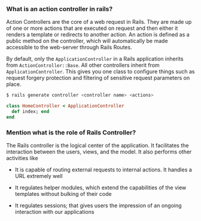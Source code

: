 ### What is an action controller in rails? 

Action Controllers are the core of a web request in Rails. They are made up of one or more actions that are executed on request and then either it renders a template or redirects to another action. An action is defined as a public method on the controller, which will automatically be made accessible to the web-server through Rails Routes. 

By default, only the ```ApplicationController``` in a Rails application inherits from ```ActionController::Base```. All other controllers inherit from ```ApplicationController```. This gives you one class to configure things such as request forgery protection and filtering of sensitive request parameters on place. 

```bash
$ rails generate controller <controller name> <actions>
```

```ruby
class HomeController < ApplicationController
  def index; end
end
```

### Mention what is the role of Rails Controller? 

The Rails controller is the logical center of the application. It facilitates the interaction between the users, views, and the model. It also performs other activities like 

* It is capable of routing external requests to internal actions. It handles a URL extremely well 

* It regulates helper modules, which extend the capabilities of the view templates without bulking of their code 

* It regulates sessions; that gives users the impression of an ongoing interaction with our applications 
